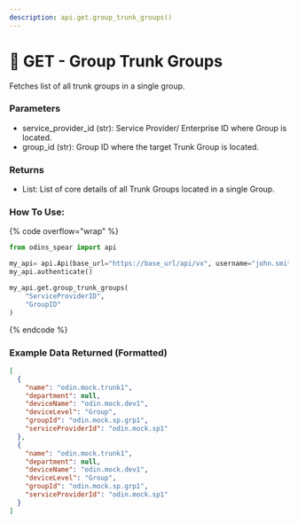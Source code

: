```yaml
---
description: api.get.group_trunk_groups()
---
```


# 🚰 GET - Group Trunk Groups

Fetches list of all trunk groups in a single group.

### Parameters&#x20;

* service\_provider\_id (str): Service Provider/ Enterprise ID where Group is located.&#x20;
* group\_id (str): Group ID where the target Trunk Group is located.

### Returns

* List: List of core details of all Trunk Groups located in a single Group.

### How To Use:

{% code overflow="wrap" %}
```python
from odins_spear import api

my_api= api.Api(base_url="https://base_url/api/vx", username="john.smith", password="ODIN_INSTANCE_1")
my_api.authenticate()

my_api.get.group_trunk_groups(
    "ServiceProviderID",
    "GroupID"
)
```
{% endcode %}

### Example Data Returned (Formatted)

```json
[
  {
    "name": "odin.mock.trunk1",
    "department": null,
    "deviceName": "odin.mock.dev1",
    "deviceLevel": "Group",
    "groupId": "odin.mock.sp.grp1",
    "serviceProviderId": "odin.mock.sp1"
  },
  {
    "name": "odin.mock.trunk1",
    "department": null,
    "deviceName": "odin.mock.dev1",
    "deviceLevel": "Group",
    "groupId": "odin.mock.sp.grp1",
    "serviceProviderId": "odin.mock.sp1"
  }
]
```
